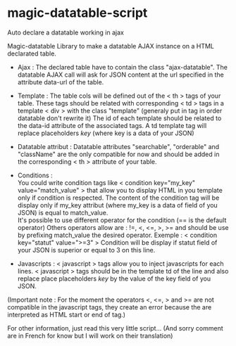 # magic-datatable-script
Auto declare a datatable working in ajax

Magic-datatable
Library to make a datatable AJAX instance on a HTML declarated table.
- Ajax 	:
The declared table have to contain the class "ajax-datatable".
The datatable AJAX call will ask for JSON content at the url specified in the 
attribute data-url of the table.

- Template	:
The table cols will be defined out of the < th > tags of your table. These <th> tags
should be related with corresponding < td > tags in a template < div > with the class "template"
(generaly put in <tfoot> tag in order datatable don't rewrite it)
The id of each <td> template should be related to the data-id attribute of the associated <th> tags.
A td template tag will replace placeholders *key* (where key is a data of your JSON)
 	
- Datatable attribut	:
Datatable attributes "searchable", "orderable" and "className" are the only compatible for now 
and should be added in the corresponding < th > attribute of your table. 

- Conditions	:	
You could write condition tags like < condition key="my_key" value="match_value" > 
that allow you to display HTML in you template only if condition is respected. 
The content of the condition tag will be display only if my_key attribut (where my_key is a data of field of you JSON)
is equal to match_value.  
It's possible to use different operator for the condition (== is the default operator)
Others operators allow are : !=, <, <=, >, >= and should be use by prefixing match_value 
the desired operator. 
   Exemple : < condition key="statut" value=">=3" >
   Condition will be display if statut field of your JSON is superior or equal to 3 on this line.

- Javascripts	:
< javascript > tags allow you to inject javascripts for each lines.
< javascript > tags should be in the template td of the line and also replace place placeholders *key*
by the value of the key field of you JSON.
	
(Important note : For the moment the operators  <, <=, > and >= are not compatible in the javascript tags, 
they create an error because the are interpreted as HTML start or end of tag.)

For other information, just read this very little script... 
(And sorry comment are in French for know but I will work on their translation)
